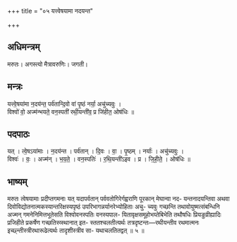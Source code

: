 +++
title = "०५ यत्त्वेषयामा नदयन्त"

+++
## अधिमन्त्रम्
मरुतः। अगस्त्यो मैत्रावरुणिः। जगती।

## मन्त्रः
यत्त्वे॒षया॑मा न॒दय॑न्त॒ पर्व॑तान्दि॒वो वा॑ पृ॒ष्ठं नर्या॒ अचु॑च्यवुः ।  
विश्वो॑ वो॒ अज्म॑न्भयते॒ वन॒स्पती॑ रथी॒यन्ती॑व॒ प्र जि॑हीत॒ ओष॑धिः ॥

## पदपाठः
यत् । त्वे॒षऽया॑माः । न॒दय॑न्त । पर्व॑तान् । दि॒वः । वा॒ । पृ॒ष्ठम् । नर्याः॑ । अचु॑च्यवुः ।  
विश्वः॑ । वः॒ । अज्म॑न् । भ॒य॒ते॒ । वन॒स्पतिः॑ । र॒थि॒यन्ती॑ऽइव । प्र । जि॒ही॒ते॒ । ओष॑धिः ॥

## भाष्यम्
मरुतः त्वेषयामाः प्रदीप्तगमनाः यत् यदापर्वतान् पर्ववतोगिरेर्गह्वराणि पूरकान् मेघान्वा नद- यन्तनादयन्तिवा अथवा दिवोविद्योतनात्मकस्यान्तरिक्षस्यपृष्ठं उपरिभागन्नर्यानरेभ्योहिताः अचु- च्यवुः गच्छन्ति तथावोयुष्मत्संबन्धिनि अज्मन् गमनेनिमित्तभूतेसति विश्वोवनस्पतिः वनस्यपाल- यितावृक्षसमूहोभय्तेबिभेति तथौषधिः प्रियङुव्रीह्यादिः प्रजिहीते प्रकर्षेण गच्छतिस्व्स्थानात् इत- स्ततश्चलतीत्यर्थः तत्रदृष्टन्तः—रथीयन्तीव रथमात्मनः इच्छ्न्तीस्त्रीरथारूढेत्यर्थः तादृशीस्त्रीव सा- यथाचलतितद्वत् ॥ ५ ॥